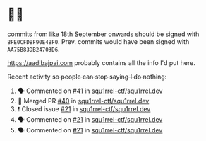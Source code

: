 # 👋🏻
<!--
**aadibajpai/aadibajpai** is a ✨ _special_ ✨ repository because its `README.md` (this file) appears on your GitHub profile.
-->
commits from like 18th September onwards should be signed with `BFE0CFDBF90E4BF0`. Prev. commits would have been signed with `AA75B83DB24703D6`.

https://aadibajpai.com probably contains all the info I'd put here.

Recent activity ~~so people can stop saying I do nothing~~:
<!--START_SECTION:activity-->
1. 🗣 Commented on [#41](https://github.com/squ1rrel-ctf/squ1rrel.dev/issues/41) in [squ1rrel-ctf/squ1rrel.dev](https://github.com/squ1rrel-ctf/squ1rrel.dev)
2. 🎉 Merged PR [#40](https://github.com/squ1rrel-ctf/squ1rrel.dev/pull/40) in [squ1rrel-ctf/squ1rrel.dev](https://github.com/squ1rrel-ctf/squ1rrel.dev)
3. ❗️ Closed issue [#21](https://github.com/squ1rrel-ctf/squ1rrel.dev/issues/21) in [squ1rrel-ctf/squ1rrel.dev](https://github.com/squ1rrel-ctf/squ1rrel.dev)
4. 🗣 Commented on [#21](https://github.com/squ1rrel-ctf/squ1rrel.dev/issues/21) in [squ1rrel-ctf/squ1rrel.dev](https://github.com/squ1rrel-ctf/squ1rrel.dev)
5. 🗣 Commented on [#21](https://github.com/squ1rrel-ctf/squ1rrel.dev/issues/21) in [squ1rrel-ctf/squ1rrel.dev](https://github.com/squ1rrel-ctf/squ1rrel.dev)
<!--END_SECTION:activity-->
